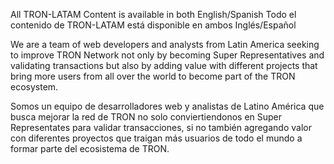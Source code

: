 All TRON-LATAM Content is available in both English/Spanish
Todo el contenido de TRON-LATAM está disponible en ambos Inglés/Español

We are a team of web developers and analysts from Latin America seeking to improve TRON Network not only by becoming Super Representatives and validating transactions but also by adding value with different projects that bring more users from all over the world to become part of the TRON ecosystem.

Somos un equipo de desarrolladores web y analistas de Latino América que busca mejorar la red de TRON no solo conviertiendonos en Super Representates para validar transacciones, si no también agregando valor con diferentes proyectos que traigan más usuarios de todo el mundo a formar parte del ecosistema de TRON.
